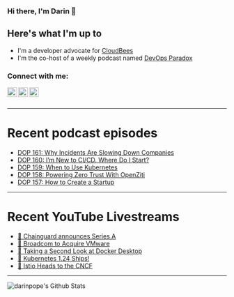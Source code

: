 ### Hi there, I'm Darin 👋

## Here's what I'm up to
- I'm a developer advocate for [CloudBees][cloudbees-website]
- I'm the co-host of a weekly podcast named [DevOps Paradox][dop-website]

### Connect with me:

[<img align="left" alt="darinpope | Twitter" width="22px" src="https://cdn.jsdelivr.net/npm/simple-icons@v3/icons/twitter.svg" />][twitter]
[<img align="left" alt="darinpope | LinkedIn" width="22px" src="https://cdn.jsdelivr.net/npm/simple-icons@v3/icons/linkedin.svg" />][linkedin]
[<img align="left" alt="darinpope | Instagram" width="22px" src="https://cdn.jsdelivr.net/npm/simple-icons@v3/icons/instagram.svg" />][instagram]

<br />
<br />

---

# Recent podcast episodes
<!-- BLOG-POST-LIST:START -->
- [DOP 161: Why Incidents Are Slowing Down Companies](https://www.devopsparadox.com/episodes/why-incidents-are-slowing-down-companies-161/)
- [DOP 160: I’m New to CI/CD. Where Do I Start?](https://www.devopsparadox.com/episodes/im-new-to-ci-cd-where-do-i-start-160/)
- [DOP 159: When to Use Kubernetes](https://www.devopsparadox.com/episodes/when-to-use-kubernetes-159/)
- [DOP 158: Powering Zero Trust With OpenZiti](https://www.devopsparadox.com/episodes/powering-zero-trust-with-openziti-158/)
- [DOP 157: How to Create a Startup](https://www.devopsparadox.com/episodes/how-to-create-a-startup-157/)
<!-- BLOG-POST-LIST:END -->

---

# Recent YouTube Livestreams
<!-- YOUTUBE:START -->
- [🔴 Chainguard announces Series A](https://www.youtube.com/watch?v=cowPOyih8Zo)
- [🔴 Broadcom to Acquire VMware](https://www.youtube.com/watch?v=xfKdYRERq08)
- [🔴 Taking a Second Look at Docker Desktop](https://www.youtube.com/watch?v=3Slc_L2rNMM)
- [🔴 Kubernetes 1.24 Ships!](https://www.youtube.com/watch?v=kLCWi9EOec4)
- [🔴 Istio Heads to the CNCF](https://www.youtube.com/watch?v=ECq0xfVJtQc)
<!-- YOUTUBE:END -->

---

<img align="left" alt="darinpope's Github Stats" src="https://github-readme-stats.codestackr.vercel.app/api?username=darinpope&show_icons=true&hide_border=true" />


[website]: https://www.darinpope.com/
[twitter]: https://twitter.com/darinpope
[youtube]: https://youtube.com/darinpope
[instagram]: https://instagram.com/darinpope
[linkedin]: https://linkedin.com/in/darinpope
[cloudbees-website]: https://www.cloudbees.com/
[dop-website]: https://www.devopsparadox.com/

<!--
**darinpope/darinpope** is a ✨ _special_ ✨ repository because its `README.md` (this file) appears on your GitHub profile.

Here are some ideas to get you started:

- 🔭 I’m currently working on ...
- 🌱 I’m currently learning ...
- 👯 I’m looking to collaborate on ...
- 🤔 I’m looking for help with ...
- 💬 Ask me about ...
- 📫 How to reach me: ...
- 😄 Pronouns: ...
- ⚡ Fun fact: ...
-->
